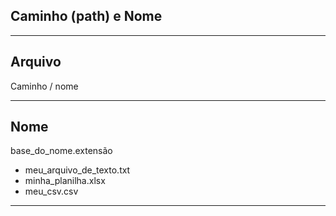 
## Caminho (path) e Nome

---

## Arquivo

Caminho / nome


---
## Nome

base_do_nome.extensão


- meu_arquivo_de_texto.txt
- minha_planilha.xlsx
- meu_csv.csv

---
